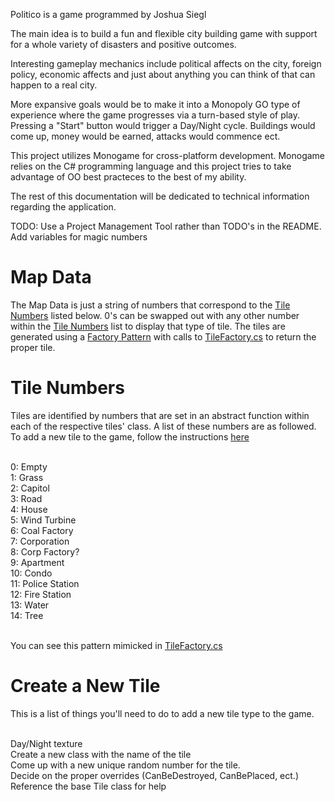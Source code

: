 Politico is a game programmed by Joshua Siegl

The main idea is to build a fun and flexible city building game with support for a whole variety of disasters and positive outcomes. 

Interesting gameplay mechanics include political affects on the city, foreign policy, economic affects and just about anything you can think of that can happen to a real city. 

More expansive goals would be to make it into a Monopoly GO type of experience where the game progresses via a turn-based style of play. Pressing a "Start" button would trigger a Day/Night cycle. Buildings would come up, money would be earned, attacks would commence ect.

This project utilizes Monogame for cross-platform development. Monogame relies on the C# programming language and this project tries to take advantage of OO best practeces to the best of my ability.

The rest of this documentation will be dedicated to technical information regarding the application. 

TODO: 
    Use a Project Management Tool rather than TODO's in the README. 
    Add variables for magic numbers

# Map Data
The Map Data is just a string of numbers that correspond to the [Tile Numbers](#tile-numbers) listed below. 0's can be swapped out with any other number within the [Tile Numbers](#tile-numbers) list to display that type of tile. The tiles are generated using a [Factory Pattern](https://www.codeproject.com/Articles/1131770/Factory-Patterns-Simple-Factory-Pattern)
with calls to [TileFactory.cs](PoliticoRefresh.Core/Game/Tile/TileFactory.cs) to return the proper tile. 

# Tile Numbers 
Tiles are identified by numbers that are set in an abstract function within each of the respective tiles' class. A list of these numbers are as followed. To add a new tile to the game, follow the instructions [here](#create-a-new-tile) <br /><br />

0: Empty<br />
1: Grass<br />
2: Capitol<br />
3: Road<br />
4: House<br />
5: Wind Turbine<br />
6: Coal Factory<br />
7: Corporation<br />
8: Corp Factory?<br />
9: Apartment<br />
10: Condo<br />
11: Police Station<br />
12: Fire Station<br />
13: Water<br />
14: Tree<br /><br />

You can see this pattern mimicked in  [TileFactory.cs](PoliticoRefresh.Core/Game/Tile/TileFactory.cs)

# Create a New Tile
This is a list of things you'll need to do to add a new tile type to the game.<br /><br /> 

Day/Night texture<br />
Create a new class with the name of the tile<br />
Come up with a new unique random number for the tile.<br /> 
Decide on the proper overrides (CanBeDestroyed, CanBePlaced, ect.)<br />
Reference the base Tile class for help